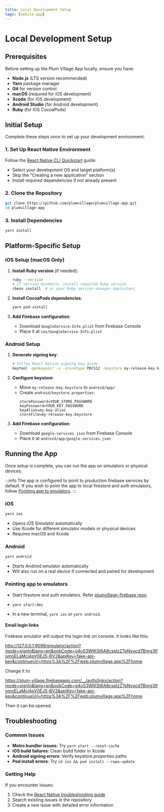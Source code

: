```yaml
---
title: Local Development Setup
tags: [mobile-app]
---
```


# Local Development Setup

## Prerequisites

Before setting up the Plum Village App locally, ensure you have:

- **Node.js** (LTS version recommended)
- **Yarn** package manager
- **Git** for version control
- **macOS** (required for iOS development)
- **Xcode** (for iOS development)
- **Android Studio** (for Android development)
- **Ruby** (for iOS CocoaPods)

## Initial Setup

Complete these steps once to set up your development environment:

### 1. Set Up React Native Environment

Follow the [React Native CLI Quickstart](https://reactnative.dev/docs/getting-started-without-a-framework) guide:
- Select your development OS and target platform(s)
- Skip the "Creating a new application" section
- Install required dependencies if not already present

### 2. Clone the Repository

```bash
git clone https://github.com/plumvillage/plumvillage-app.git
cd plumvillage-app
```

### 3. Install Dependencies

```bash
yarn install
```

## Platform-Specific Setup

### iOS Setup (macOS Only)

1. **Install Ruby version** (if needed):
   ```bash
   ruby --version
   # If version mismatch, install required Ruby version
   rbenv install  # or your Ruby version manager equivalent
   ```

2. **Install CocoaPods dependencies**:
   ```bash
   yarn pod-install
   ```

3. **Add Firebase configuration**:
   - Download `GoogleService-Info.plist` from Firebase Console
   - Place it at `ios/GoogleService-Info.plist`

### Android Setup

1. **Generate signing key**:
   ```bash
   # Follow React Native signing key guide
   keytool -genkeypair -v -storetype PKCS12 -keystore my-release-key.keystore -alias my-key-alias -keyalg RSA -keysize 2048 -validity 10000
   ```

2. **Configure keystore**:
   - Move `my-release-key.keystore` to `android/app/`
   - Create `android/keystore.properties`:
     ```
     storePassword=YOUR_STORE_PASSWORD
     keyPassword=YOUR_KEY_PASSWORD
     keyAlias=my-key-alias
     storeFile=my-release-key.keystore
     ```

3. **Add Firebase configuration**:
   - Download `google-services.json` from Firebase Console
   - Place it at `android/app/google-services.json`

## Running the App

Once setup is complete, you can run the app on simulators or physical devices.

:::info
The app is configured to point to production firebase services by default. If you wish to point the app to local firestore and auth emulators, follow [Pointing app to emulators](#pointing-app-to-emulators).
:::

### iOS

```bash
yarn ios
```

- Opens iOS Simulator automatically
- Use Xcode for different simulator models or physical devices
- Requires macOS and Xcode

### Android

```bash
yarn android
```

- Starts Android emulator automatically
- Will also run on a real device if connected and paired for development

### Pointing app to emulators

- Start firestore and auth emulators. Refer [plumvillage-firebase repo](https://github.com/plumvillage/plumvillage-firebase).

- `yarn start:dev`

- In a new terminal, `yarn ios` or `yarn android`.

#### Email login links

Firebase emulator will output the login link on console. It looks like this:

http://127.0.0.1:9099/emulator/action?mode=signIn&lang=en&oobCode=g4oS3WlKSt6A8csplzZ7pNvocd7Bnrg3tfomoELaMcj4pV0EJS-BV2&apiKey=fake-api-key&continueUrl=https%3A%2F%2Fweb.plumvillage.app%2Fhome

Change it to:

https://plum-village.firebaseapp.com/__/auth/links/action?mode=signIn&lang=en&oobCode=g4oS3WlKSt6A8csplzZ7pNvocd7Bnrg3tfomoELaMcj4pV0EJS-BV2&apiKey=fake-api-key&continueUrl=https%3A%2F%2Fweb.plumvillage.app%2Fhome

Then it can be opened.


## Troubleshooting

### Common Issues

- **Metro bundler issues**: Try `yarn start --reset-cache`
- **iOS build failures**: Clean build folder in Xcode
- **Android signing errors**: Verify keystore.properties paths
- **Pod install errors**: Try `cd ios && pod install --repo-update`

### Getting Help

If you encounter issues:
1. Check the [React Native troubleshooting guide](https://reactnative.dev/docs/troubleshooting)
2. Search existing issues in the repository
3. Create a new issue with detailed error information
